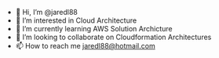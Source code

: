 - 👋 Hi, I’m @jaredl88
- 👀 I’m interested in Cloud Architecture
- 🌱 I’m currently learning AWS Solution Archicture
- 💞️ I’m looking to collaborate on Cloudformation Architectures
- 📫 How to reach me jaredl88@hotmail.com

<!---
jaredl88/jaredl88 is a ✨ special ✨ repository because its `README.md` (this file) appears on your GitHub profile.
You can click the Preview link to take a look at your changes.
--->


